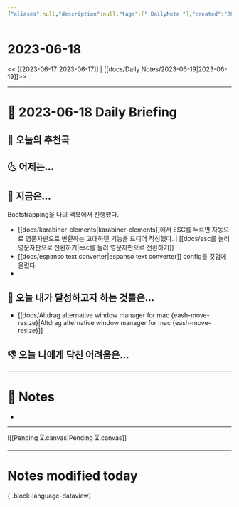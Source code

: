 ```yaml
---
{"aliases":null,"description":null,"tags":[" DailyNote "],"created":"2023-06-18T21:09:55","updated":"2023-07-15T21:30:20","title":"2023-06-18","dg-publish":true,"permalink":"/docs/daily-notes/2023-06-18/","dgPassFrontmatter":true}
---
```



# 2023-06-18

<< [[2023-06-17\|2023-06-17]] | [[docs/Daily Notes/2023-06-19\|2023-06-19]]>>

---

# 📅 2023-06-18 Daily Briefing

## 🎵 오늘의 추천곡

## 🌜 어제는...

## 🙌 지금은...

Bootstrapping을 나의 맥북에서 진행했다. 
- [[docs/karabiner-elements\|karabiner-elements]]에서 ESC를 누르면 자동으로 영문자판으로 변환하는 고대하던 기능을 드디어 작성했다. | [[docs/esc를 눌러 영문자판으로 전환하기\|esc를 눌러 영문자판으로 전환하기]]
- [[docs/espanso text converter\|espanso text converter]] config를 깃헙에 올렸다.
- 

## 🚀 오늘 내가 달성하고자 하는 것들은...

- [[docs/Altdrag alternative window manager for mac {eash-move-resize}\|Altdrag alternative window manager for mac {eash-move-resize}]]

## 👎 오늘 나에게 닥친 어려움은...

---

# 📝 Notes

- 

___

![[Pending ⌛.canvas\|Pending ⌛.canvas]]

---

# Notes modified today


{ .block-language-dataview}

